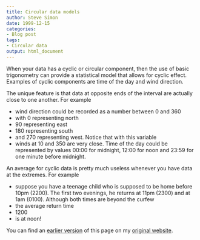 ```yaml
---
title: Circular data models
author: Steve Simon
date: 1999-12-15
categories:
- Blog post
tags:
- Circular data
output: html_document
---
```


When your data has a cyclic or circular component, then the use of basic trigonometry can provide a statistical model that allows for cyclic effect. Examples of cyclic components are time of the day and wind direction.

<!---More--->

The unique feature is that data at opposite ends of the interval are
actually close to one another. For example
- wind direction could be
recorded as a number between 0 and 360
- with 0 representing north
- 90
representing east
- 180 representing south
- and 270 representing west.
Notice that with this variable
- winds at 10 and 350 are very close.
Time of the day could be represented by values 00:00 for midnight,
12:00 for noon and 23:59 for one minute before midnight.

An average for cyclic data is pretty much useless whenever you have
data at the extremes. For example
- suppose you have a teenage child
who is supposed to be home before 10pm (2200). The first two evenings,
he returns at 11pm (2300) and at 1am (0100). Although both times are
beyond the curfew
- the average return time
- 1200
- is at noon!

You can find an [earlier version][sim1] of this page on my [original website][sim2].

[sim1]: http://www.pmean.com/99/circular.html
[sim2]: http://www.pmean.com/original_site.html
